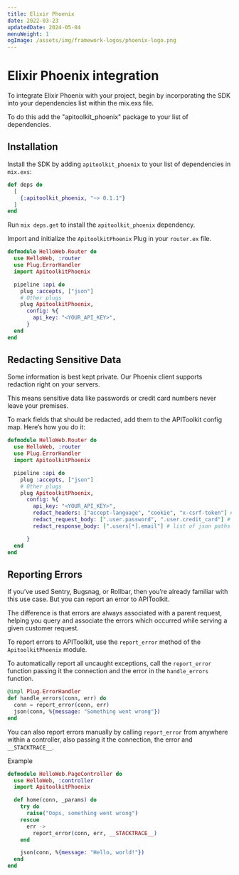```yaml
---
title: Elixir Phoenix
date: 2022-03-23
updatedDate: 2024-05-04
menuWeight: 1
ogImage: /assets/img/framework-logos/phoenix-logo.png
---
```


# Elixir Phoenix integration

To integrate Elixir Phoenix with your project, begin by incorporating the SDK into your dependencies list within the mix.exs file.

To do this add the "apitoolkit_phoenix" package to your list of dependencies.

## Installation

Install the SDK by adding `apitoolkit_phoenix` to your list of dependencies in `mix.exs`:

```elixir
def deps do
  [
    {:apitoolkit_phoenix, "~> 0.1.1"}
  ]
end
```

Run `mix deps.get` to install the `apitoolkit_phoenix` dependency.

Import and initialize the `ApitoolkitPhoenix` Plug in your `router.ex` file.

```elixir
defmodule HelloWeb.Router do
  use HelloWeb, :router
  use Plug.ErrorHandler
  import ApitoolkitPhoenix

  pipeline :api do
    plug :accepts, ["json"]
    # Other plugs
    plug ApitoolkitPhoenix,
      config: %{
        api_key: "<YOUR_API_KEY>",
      }
  end
end
```

## Redacting Sensitive Data

Some information is best kept private. Our Phoenix client supports redaction right on your servers.

This means sensitive data like passwords or credit card numbers never leave your premises.

To mark fields that should be redacted, add them to the APIToolkit config map. Here’s how you do it:

```elixir
defmodule HelloWeb.Router do
  use HelloWeb, :router
  use Plug.ErrorHandler
  import ApitoolkitPhoenix

  pipeline :api do
    plug :accepts, ["json"]
    # Other plugs
    plug ApitoolkitPhoenix,
      config: %{
        api_key: "<YOUR_API_KEY>",
        redact_headers: ["accept-language", "cookie", "x-csrf-token"] # list of headers to be redacted
        redact_request_body: [".user.password", ".user.credit_card"] # list of json paths to redact from request body
        redact_response_body: [".users[*].email"] # list of json paths to redact from response body

      }
  end
end
```

## Reporting Errors

If you’ve used Sentry, Bugsnag, or Rollbar, then you’re already familiar with this use case. But you can report an error to APIToolkit.

The difference is that errors are always associated with a parent request, helping you query and associate the errors which occurred while serving a given customer request.

To report errors to APIToolkit, use the `report_error` method of the `ApitoolkitPhoenix` module.

To automatically report all uncaught exceptions, call the `report_error` function passing it the connection and the error in the `handle_errors` function.

```elixir
@impl Plug.ErrorHandler
def handle_errors(conn, err) do
  conn = report_error(conn, err)
  json(conn, %{message: "Something went wrong"})
end
```

You can also report errors manually by calling `report_error` from anywhere within a controller, also passing it the connection, the error and `__STACKTRACE__`.

Example

```elixir
defmodule HelloWeb.PageController do
  use HelloWeb, :controller
  import ApitoolkitPhoenix

  def home(conn, _params) do
    try do
      raise("Oops, something went wrong")
    rescue
      err ->
        report_error(conn, err, __STACKTRACE__)
    end

    json(conn, %{message: "Hello, world!"})
  end
end
```
